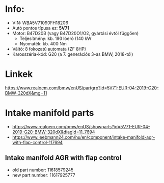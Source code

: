 # Info: 

- VIN: WBA5V71090FH18206
- Autó pontos típusa ez: **5V71**
- Motor: B47D20B (vagy B47D20O1/O2, gyártási évtől függően)
  - Teljesítmény: kb. 190 lóerő (140 kW
  - Nyomaték: kb. 400 Nm
- Váltó: 8 fokozatú automata (ZF 8HP)
- Karosszéria-kód: G20 (a 7. generációs 3-as BMW, 2018-tól)

# Linkek

https://www.realoem.com/bmw/enUS/partgrp?id=5V71-EUR-04-2019-G20-BMW-320dX&mg=11



# Intake manifold parts

- https://www.realoem.com/bmw/enUS/showparts?id=5V71-EUR-04-2019-G20-BMW-320dX&diagId=11_7694
- https://www.leebmann24.com/hu/en/component/intake-manifold-agr-with-flap-control-117694


## Intake manifold AGR with flap control

- old part number: 11618579245
- new part number: 11617925777